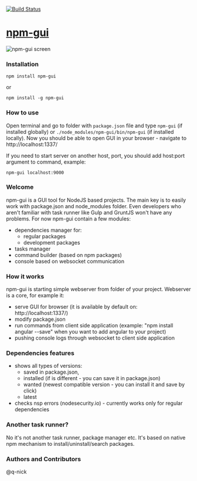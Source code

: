 [![Build Status](https://travis-ci.org/q-nick/npm-gui.svg)](https://travis-ci.org/q-nick/npm-gui)
# [npm-gui](http://q-nick.github.io/npm-gui/)
![npm-gui screen](http://q-nick.github.io/npm-gui/030.png)
### Installation
```
npm install npm-gui
```
or
```
npm install -g npm-gui
```

### How to use

Open terminal and go to folder with ```package.json``` file and type ```npm-gui``` (if installed globally) or ```./node_modules/npm-gui/bin/npm-gui``` (if installed locally).
Now you should be able to open GUI in your browser - navigate to http://localhost:1337/

If you need to start server on another host, port, you should add host:port argument to command, example:

```
npm-gui localhost:9000
```

### Welcome
npm-gui is a GUI tool for NodeJS based projects. The main key is to easily work with package.json and node_modules folder. Even developers who aren't familiar with task runner like Gulp and GruntJS won't have any problems.
For now npm-gui contain a few modules:
- dependencies manager for:
    - regular packages
    - development packages
- tasks manager
- command builder (based on npm packages)
- console based on websocket communication

### How it works
npm-gui is starting simple webserver from folder of your project. Webserver is a core, for example it:
- serve GUI for browser (it is available by default on: http://localhost:1337/)
- modify package.json
- run commands from client side application (example: "npm install angular --save" when you want to add angular to your project)
- pushing console logs through websocket to client side application

### Dependencies features
- shows all types of versions:
    - saved in package.json,
    - installed (if is different - you can save it in package.json)
    - wanted (newest compatible version - you can install it and save by click)
    - latest
- checks nsp errors (nodesecurity.io) - currently works only for regular dependencies

### Another task runner?
No it's not another task runner, package manager etc. It's based on native npm mechanism to install/uninstall/search packages.

### Authors and Contributors
@q-nick
